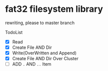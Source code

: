 # fat32 filesystem library
rewriting, please to master branch

TodoList
- [x] Read
- [x] Create File AND Dir
- [x] Write(OverWritten and Append)
- [x] Create File AND Dir Over Cluster
- [ ] ADD `.` AND `..` Item
